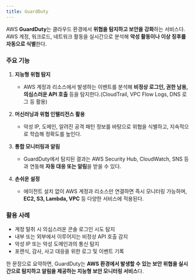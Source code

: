```yaml
---
title: GuardDuty
---
```

AWS **GuardDuty**는 클라우드 환경에서 **위협을 탐지하고 보안을 강화**하는 서비스다. AWS 계정, 워크로드, 네트워크 활동을 실시간으로 분석해 **악성 활동이나 이상 징후를 자동으로 식별**한다.

### 주요 기능

1. **지능형 위협 탐지**

   * AWS 계정과 리소스에서 발생하는 이벤트를 분석해 **비정상 로그인, 권한 남용, 의심스러운 API 호출** 등을 탐지한다.(CloudTrail, VPC Flow Logs, DNS 로그 등 활용)

2. **머신러닝과 위협 인텔리전스 활용**

   * 악성 IP, 도메인, 알려진 공격 패턴 정보를 바탕으로 위협을 식별하고, 지속적으로 학습해 정확도를 높인다.

3. **통합 모니터링과 알림**

   * GuardDuty에서 탐지된 결과는 AWS Security Hub, CloudWatch, SNS 등과 연동해 **자동 대응 또는 알림**을 받을 수 있다.

4. **손쉬운 설정**

   * 에이전트 설치 없이 AWS 계정과 리소스만 연결하면 즉시 모니터링 가능하며, **EC2, S3, Lambda, VPC** 등 다양한 서비스에 적용된다.

### 활용 사례

* 계정 탈취 시 의심스러운 콘솔 로그인 시도 탐지
* 내부 또는 외부에서 이루어지는 비정상 API 호출 감지
* 악성 IP 또는 악성 도메인과의 통신 탐지
* 포렌식, 감사, 사고 대응을 위한 로그 및 이벤트 기록


한 문장으로 요약하면, GuardDuty는 **AWS 환경에서 발생할 수 있는 보안 위협을 실시간으로 탐지하고 알림을 제공하는 지능형 보안 모니터링 서비스**다.